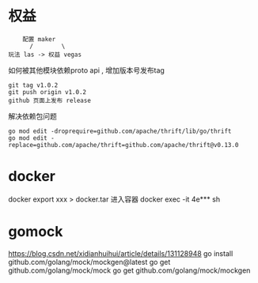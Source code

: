 # 权益
```
    配置 maker
      /        \
玩法 las -> 权益 vegas
```

如何被其他模块依赖proto api , 增加版本号发布tag
```
git tag v1.0.2
git push origin v1.0.2
github 页面上发布 release
```

解决依赖包问题
```
go mod edit -droprequire=github.com/apache/thrift/lib/go/thrift
go mod edit -replace=github.com/apache/thrift=github.com/apache/thrift@v0.13.0
```
# docker
docker export xxx > docker.tar
进入容器
docker exec -it 4e*** sh

# gomock
https://blog.csdn.net/xidianhuihui/article/details/131128948
go install github.com/golang/mock/mockgen@latest
go get github.com/golang/mock/mock
go get github.com/golang/mock/mockgen
